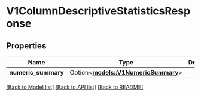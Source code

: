 # V1ColumnDescriptiveStatisticsResponse

## Properties

Name | Type | Description | Notes
------------ | ------------- | ------------- | -------------
**numeric_summary** | Option<[**models::V1NumericSummary**](v1NumericSummary.md)> |  | [optional]

[[Back to Model list]](../README.md#documentation-for-models) [[Back to API list]](../README.md#documentation-for-api-endpoints) [[Back to README]](../README.md)



